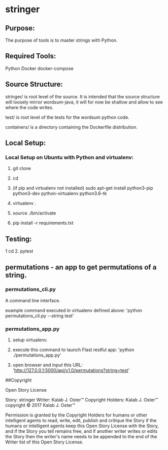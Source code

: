# stringer

## Purpose:
The purpose of tools is to master strings with Python.


## Required Tools:
Python
Docker
docker-compose


## Source Structure:
stringer/ is root level of the source. It is intended that the source structure will
        loosely mirror wordsum-java, it will for now be shallow and allow to
        see where the code writes.

test/ is root level of the tests for the wordsum python code.

containers/ is a directory containing the Dockerfile distribution.

## Local Setup:

### Local Setup on Ubuntu with Python and virtualenv:

1. git clone <source>

2. cd <source>

3. (if pip and virtualenv not installed) sudo apt-get install python3-pip python3-dev python-virtualenv python3.6-tk

4. virtualenv .

5. source ./bin/activate

7. pip install -r requirements.txt


## Testing:
1  cd <source>
2. pytest 

## permutations - an app to get permutations of a string.

### permutations_cli.py

A command line interface.

example command executed in virtualenv defined above: 'python permutations_cli.py --string test'


### permutations_app.py

1. setup virtualenv.

2. execute this command to launch Flast restful app: 'python ./permutations_app.py'

3. open browser and input this URL: 'http://127.0.0.1:5000/api/v1.0/permutations?string=test'

##Copyright

  Open Story License

  Story: stringer
  Writer: Kalab J. Oster&trade;
  Copyright Holders: Kalab J. Oster&trade;
  copyright &copy; 2017 Kalab J. Oster&trade;

  Permission is granted by the Copyright Holders for humans or other intelligent agents to read, write, edit, publish and critique the Story
  if the humans or intelligent agents keep this Open Story License with the Story,
  and if the Story you tell remains free,
  and if another writer writes or edits the Story then the writer's name needs to be appended to the end of the Writer list of this Open Story License.

